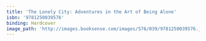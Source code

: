 ```yaml
---
title: 'The Lonely City: Adventures in the Art of Being Alone'
isbn: '9781250039576'
binding: Hardcover
image_path: 'http://images.booksense.com/images/576/039/9781250039576.jpg'
---
```


